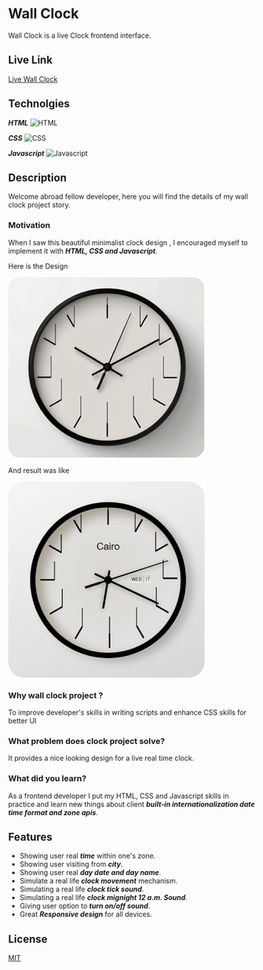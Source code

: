 # Wall Clock

Wall Clock is a live Clock frontend interface.

## Live Link
[Live Wall Clock](https://abdulrahmanhatem.github.io/wall-clock/)

## Technolgies 
***HTML*** ![HTML](https://abdulrahmanhatem.github.io/tech-icons/icons/html.png) 

***CSS*** ![CSS](https://abdulrahmanhatem.github.io/tech-icons/icons/css.png)

***Javascript*** ![Javascript](https://abdulrahmanhatem.github.io/tech-icons/icons/javascript.png)


## Description 
Welcome abroad fellow developer, here you will find the details of my wall clock project story.

### Motivation 
When I saw this beautiful minimalist clock design , I encouraged myself to implement it with ***HTML, CSS and Javascript***.

Here is the Design 

![Before](model-before.png)

And result was like 

![After](model-after.png)

### Why wall clock project ?

To improve developer's skills in writing scripts and enhance CSS skills for better UI

### What problem does clock project solve?

It provides a nice looking design for a live real time clock.

### What did you learn?
As a frontend developer I put my HTML, CSS and Javascript skills in practice and learn new things about client ***built-in internationalization date time format and zone apis***.


## Features
 - Showing user real ***time*** within one's zone.
 - Showing user visiting from ***city***.
 - Showing user real ***day date and day name***.
 - Simulate a real life ***clock movement*** mechanism.
 - Simulating a real life ***clock tick sound***.
 - Simulating a real life ***clock mignight 12 a.m. Sound***.
 - Giving user option to ***turn on/off sound***.
 - Great ***Responsive design*** for all devices.

 ## License
 [MIT](https://opensource.org/license/mit)











